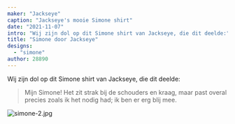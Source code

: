 ```yaml
---
maker: "Jackseye"
caption: "Jackseye's mooie Simone shirt"
date: "2021-11-07"
intro: "Wij zijn dol op dit Simone shirt van Jackseye, die dit deelde:"
title: "Simone door Jackseye"
designs:
  - "simone"
author: 28890
---
```


Wij zijn dol op dit Simone shirt van Jackseye, die dit deelde:

> Mijn Simone! Het zit strak bij de schouders en kraag, maar past overal precies zoals ik het nodig had; ik ben er erg blij mee.

![simone-2.jpg](https://posts.freesewing.org/uploads/simone_2_90e744a5c3.jpg)

